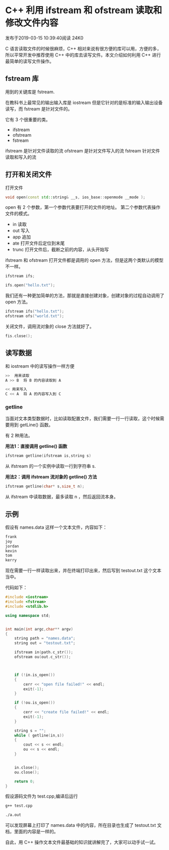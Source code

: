 # C++ 利用 ifstream 和 ofstream 读取和修改文件内容

发布于2019-03-15 10:39:40阅读 24K0



C 语言读取文件的时候很麻烦，C++ 相对来说有很方便的库可以用，方便的多，所以平常开发中推荐使用 C++ 中的库去读写文件。本文介绍如何利用 C++ 进行最简单的读写文件操作。

## fstream 库

用到的关键库是 fstream.

在教科书上最常见的输出输入库是 iostream 但是它针对的是标准的输入输出设备读写，而 fstream 是针对文件的。

它有 3 个很重要的类。

- ifstream
- ofstream
- fstream

ifstream 是针对文件读取的流  ofstream 是针对文件写入的流  fstream 针对文件读取和写入的流

## 打开和关闭文件

打开文件

```cpp
void open(const std::string& __s, ios_base::openmode __mode );
```

open 有 2 个参数，第一个参数代表要打开的文件的地址。  第二个参数代表操作文件的模式。

- in 读取
- out 写入
- app 追加
- ate 打开文件后定位到末尾
- trunc 打开文件后，截断之前的内容，从头开始写

ifstream 和 ofstream 打开文件都是调用的 open 方法，但是这两个类默认的模型不一样。

```cpp
ifstream ifs;

ifs.open("hello.txt");
```

我们还有一种更加简单的方法，那就是直接创建对象，创建对象的过程自动调用了 open 方法。

```cpp
ifstream ifs("hello.txt");
ofstream ofs("world.txt");
```

关闭文件，调用流对象的 close 方法就好了。

```cpp
fis.close();
```

## 读写数据

和 iostream 中的读写操作一样方便

```cpp
>>  用来读取
A >> B  将 B 的内容读取到 A

<< 用来写入
C << A  将 A 的内容写入到 C
```

### getline

当面对文本类型数据时，比如读取配置文件，我们需要一行一行读取，这个时候需要用到 getLine() 函数。

有 2 种用法。

**用法1：直接调用 getline() 函数**

```cpp
ifstream getline(ifstream is,string s)
```

从 ifstream 的一个实例中读取一行到字符串 s.

**用法2：调用 ifstream 流对象的 getline() 方法**

```cpp
ifstream getline(char* s,size_t n);
```

从 ifstream 中读取数据，最多读取 n ，然后返回流本身。

## 示例

假设有 names.data 这样一个文本文件，内容如下：

```javascript
frank
joy
jordan
kevin
tom
kerry
```

现在需要一行一样读取出来，并在终端打印出来，然后写到 testout.txt 这个文本当中。

代码如下：

```cpp
#include <iostream>
#include <fstream>
#include <stdlib.h>

using namespace std;


int main(int argc,char** argv)
{
    string path = "names.data";
    string out = "testout.txt";

    ifstream in(path.c_str());
    ofstream ou(out.c_str());



    if (!in.is_open())
    {
        cerr << "open file failed!" << endl;
        exit(-1);
    }

    if (!ou.is_open())
    {
        cerr << "create file failed!" << endl;
        exit(-1);
    }

    string s = "";
    while ( getline(in,s))
    {
        cout << s << endl;
        ou << s << endl;
    }


    in.close();
    ou.close();

    return 0;
}
```

假设源码文件为 test.cpp,编译后运行

```bash
g++ test.cpp

./a.out
```

可以发现屏幕上打印了 names.data 中的内容，所在目录也生成了 testout.txt 文档，里面的内容是一样的。

自此，用 C++ 操作文本文件最基础的知识就讲解完了，大家可以动手试一试。